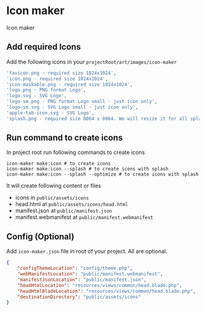 # Icon maker
Icon maker

## Add required Icons
Add the following icons in your `projectRoot/art/images/icon-maker`
```php
'favicon.png - required size 1024x1024',
'icon.png - required size 1024x1024',
'icon-maskable.png - required size 1024x1024',
'logo.png - PNG format Logo',
'logo.svg - SVG Logo',
'logo-sm.png - PNG format Logo small - just icon only',
'logo-sm.svg - SVG Logo small - just icon only',
'apple-tab-icon.svg - SVG Logo',
'splash.png - required size 8064 x 8064. We will resize it for all splash screens' // optional
```

## Run command to create icons
In project root run following commands to create icons
```shell
icon-maker make:icon # to create icons
icon-maker make:icon --splash # to create icons with splash
icon-maker make:icon --splash --optimize # to create icons with splash
```
It will create following content or files
- icons in `public/assets/icons`
- head.html at `public/assets/icons/head.html`
- manifest.json at `public/manifest.json`
- manifest.webmanifest at `public/manifest.webmanifest`

## Config (Optional)
Add `icon-maker.json` file in root of your project. All are optional.
```json
{
    "configThemeLocation": "config/theme.php",
    "webManifestLocation": "public/manifest.webmanifest",
    "manifestJsonLocation": "public/manifest.json",
    "headHtmlLocation": "resources/views/common/head.blade.php",
    "headHtmlBladeLocation": "resources/views/common/head.blade.php",
    "destinationDirectory": "public/assets/icons"
}
```
